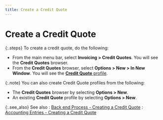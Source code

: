 ```yaml
---
title: Create a Credit Quote
---
```


# Create a Credit Quote


{:.steps}
To create a credit quote, do the following:

- From the main  menu bar, select **Invoicing &gt; Credit 
 Quotes**. You will see the **Credit 
 Quotes** browser.
- From the **Credit Quotes** browser, select **Options &gt; New &gt; In New Window**.  You will see the [**Credit 
 Quote** profile]({{site.sp_baseurl}}/sales-ret-docs/credit-quotes/create-a-new-credit-quote/the_credit_quote_profile.html).



{:.note}
You can also create Credit Quote profiles from the following:

- The **Credit 
 Quotes** browser by selecting **Options 
 &gt; New**.
- An existing **Credit Quote** profile by selecting **Options &gt; New**.


{:.see_also}
See also
: [Back  end Process - Creating a Credit Quote]({{site.sp_baseurl}}/sales-ret-docs/credit-quotes/create-a-new-credit-quote/back_end_processes_creating_a_credit_quote.html)
: [Accounting  Entries - Creating a Credit Quote]({{site.sp_baseurl}}/sales-ret-docs/credit-quotes/create-a-new-credit-quote/accounting_entries_creating_a_credit_quote.html)
